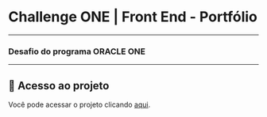 # Challenge ONE | Front End - Portfólio
---


###  Desafio do programa ORACLE ONE
---
## 📁 Acesso ao projeto
Você pode acessar o projeto clicando [aqui](https://juliadidra.github.io/challenge-decodificador/).



